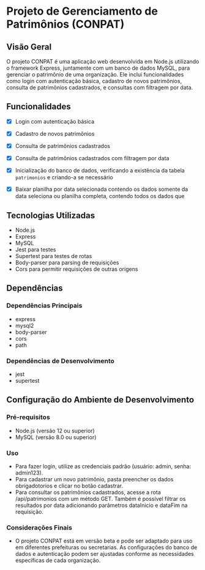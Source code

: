 # Projeto de Gerenciamento de Patrimônios (CONPAT)

## Visão Geral

O projeto CONPAT é uma aplicação web desenvolvida em Node.js utilizando o framework Express, juntamente com um banco de dados MySQL, para gerenciar o patrimônio de uma organização. Ele inclui funcionalidades como login com autenticação básica, cadastro de novos patrimônios, consulta de patrimônios cadastrados, e consultas com filtragem por data.

## Funcionalidades

- [x] Login com autenticação básica
- [x] Cadastro de novos patrimônios
- [x] Consulta de patrimônios cadastrados
- [x] Consulta de patrimônios cadastrados com filtragem por data
- [x] Inicialização do banco de dados, verificando a existência da tabela `patrimonios` e criando-a se necessário
- [x] Baixar planilha por data selecionada contendo os dados somente da data seleciona ou planilha completa, contendo todos os dados que 


## Tecnologias Utilizadas

* Node.js
* Express
* MySQL
* Jest para testes
* Supertest para testes de rotas
* Body-parser para parsing de requisições
* Cors para permitir requisições de outras origens

## Dependências

### Dependências Principais

* express
* mysql2
* body-parser
* cors
* path

### Dependências de Desenvolvimento

* jest
* supertest

## Configuração do Ambiente de Desenvolvimento

### Pré-requisitos

* Node.js (versão 12 ou superior)
* MySQL (versão 8.0 ou superior)

### Uso

* Para fazer login, utilize as credenciais padrão (usuário: admin, senha: admin123).
* Para cadastrar um novo patrimônio, pasta preencher os dados obrigadotorios e clicar no botão cadastrar.
* Para consultar os patrimônios cadastrados, acesse a rota /api/patrimonios com um método GET. Também é possível filtrar os resultados por data adicionando parâmetros dataInicio e dataFim na requisição.

### Considerações Finais

* O projeto CONPAT está em versão beta e pode ser adaptado para uso em diferentes prefeituras ou secretarias. As configurações do banco de dados e autenticação podem ser ajustadas conforme as necessidades específicas de cada organização.
